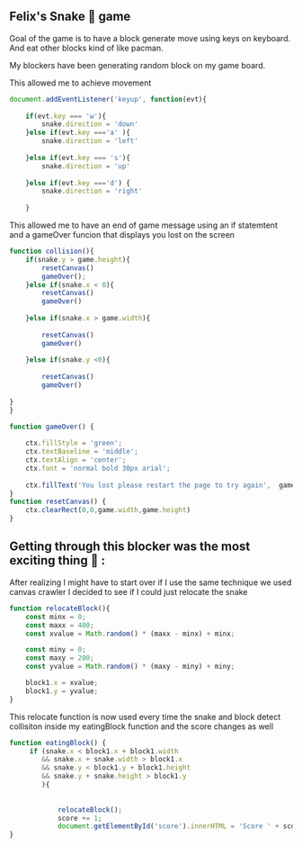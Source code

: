 ## Felix's Snake 🐍 game

Goal of the game is to have a block generate move using keys on keyboard. And eat other blocks kind of like pacman. 

My blockers have been generating random block on my game board.

This allowed me to achieve movement

```javascript
document.addEventListener('keyup', function(evt){
    
    if(evt.key === 'w'){
        snake.direction = 'down' 
    }else if(evt.key ==='a' ){
        snake.direction = 'left'
    
    }else if(evt.key === 's'){
        snake.direction = 'up'
    
    }else if(evt.key ==='d') {
        snake.direction = 'right'
        
    }
```

This allowed me to have an end of game message using an if statemtent and a gameOver funcion that displays you lost on the screen

```javascript
function collision(){
    if(snake.y > game.height){
        resetCanvas()
        gameOver();
    }else if(snake.x < 0){
        resetCanvas()
        gameOver()
    
    }else if(snake.x > game.width){
        
        resetCanvas()
        gameOver()
        
    }else if(snake.y <0){
    
        resetCanvas()
        gameOver()
        
}
}

function gameOver() {
    
    ctx.fillStyle = 'green';
    ctx.textBaseline = 'middle'; 
    ctx.textAlign = 'center'; 
    ctx.font = 'normal bold 30px arial';
    
    ctx.fillText('You lost please restart the page to try again',  game.width/2 , game.height/2);
}
function resetCanvas() {
    ctx.clearRect(0,0,game.width,game.height)
}
```

## Getting through this blocker was the most exciting thing  🙌  :

After realizing I might have to start over if I use the same technique we used canvas crawler I decided to see if I could just relocate the snake

```javascript
function relocateBlock(){
    const minx = 0;
    const maxx = 400;
    const xvalue = Math.random() * (maxx - minx) + minx;

    const miny = 0;
    const maxy = 200;
    const yvalue = Math.random() * (maxy - miny) + miny;

    block1.x = xvalue;
    block1.y = yvalue;
}
```
This relocate function is now used every time the snake and block detect collisiton inside my eatingBlock function and the score changes as well

```javascript
function eatingBlock() {
     if (snake.x < block1.x + block1.width 
        && snake.x + snake.width > block1.x
        && snake.y < block1.y + block1.height
        && snake.y + snake.height > block1.y
        ){
           
            
            relocateBlock();
            score += 1;
            document.getElementById('score').innerHTML = 'Score ' + score
}
```


